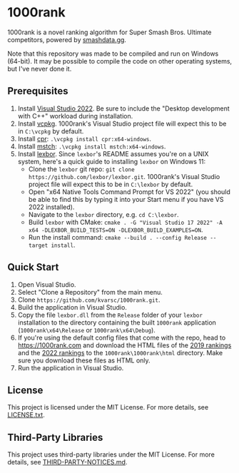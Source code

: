 # 1000rank

1000rank is a novel ranking algorithm for Super Smash Bros. Ultimate competitors, powered by [smashdata.gg](https://smashdata.gg/).

Note that this repository was made to be compiled and run on Windows (64-bit). It may be possible to compile the code on other operating systems, but I've never done it.

## Prerequisites

1. Install [Visual Studio 2022](https://visualstudio.microsoft.com/vs). Be sure to include the "Desktop development with C++" workload during installation.
2. Install [vcpkg](https://github.com/microsoft/vcpkg). 1000rank's Visual Studio project file will expect this to be in `C:\vcpkg` by default.
3. Install [cpr](https://github.com/libcpr/cpr): `.\vcpkg install cpr:x64-windows`.
4. Install [mstch](https://github.com/no1msd/mstch): `.\vcpkg install mstch:x64-windows`.
5. Install [lexbor](https://github.com/lexbor/lexbor). Since `lexbor`'s README assumes you're on a UNIX system, here's a quick guide to installing `lexbor` on Windows 11:
    - Clone the `lexbor` git repo: `git clone https://github.com/lexbor/lexbor.git`. 1000rank's Visual Studio project file will expect this to be in `C:\lexbor` by default.
    - Open "x64 Native Tools Command Prompt for VS 2022" (you should be able to find this by typing it into your Start menu if you have VS 2022 installed).
    - Navigate to the `lexbor` directory, e.g. `cd C:\lexbor`.
    - Build `lexbor` with CMake: `cmake . -G "Visual Studio 17 2022" -A x64 -DLEXBOR_BUILD_TESTS=ON -DLEXBOR_BUILD_EXAMPLES=ON`.
    - Run the install command: `cmake --build . --config Release --target install`.

## Quick Start

1. Open Visual Studio.
2. Select "Clone a Repository" from the main menu.
3. Clone `https://github.com/kvarsc/1000rank.git`.
4. Build the application in Visual Studio.
5. Copy the file `lexbor.dll` from the `Release` folder of your `lexbor` installation to the directory containing the built `1000rank` application (`1000rank\x64\Release` or `1000rank\x64\Debug`).
6. If you're using the default config files that come with the repo, head to https://1000rank.com and download the HTML files of the [2019 rankings](https://1000rank.com/2019rankings.html) and the [2022 rankings](https://1000rank.com/2022rankings.html) to the `1000rank\1000rank\html` directory. Make sure you download these files as HTML only.
7. Run the application in Visual Studio.

## License

This project is licensed under the MIT License. For more details, see [LICENSE.txt](LICENSE.txt).

## Third-Party Libraries

This project uses third-party libraries under the MIT License. For more details, see [THIRD-PARTY-NOTICES.md](THIRD-PARTY-NOTICES.md).